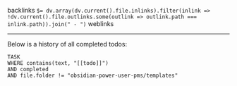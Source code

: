 backlinks `$= dv.array(dv.current().file.inlinks).filter(inlink => !dv.current().file.outlinks.some(outlink => outlink.path === inlink.path)).join(" - ")`
weblinks 
___
Below is a history of all completed todos:
```dataview
TASK
WHERE contains(text, "[[todo]]")
AND completed
AND file.folder != "obsidian-power-user-pms/templates"
```